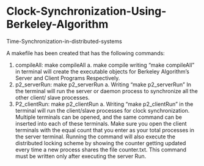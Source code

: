 # Clock-Synchronization-Using-Berkeley-Algorithm

Time-Synchronization-in-distributed-systems

A makefile has been created that has the following commands:
1. compileAll: make compileAll
  a. make compile writing “make compileAll” in terminal will create the executable objects for Berkeley Algorithm’s Server and Client Programs Respectively.
2. p2_serverRun: make p2_serverRun
  a. Writing “make p2_serverRun” In the terminal will run the server or daemon process to synchronize all the other client/ slave processes.
3. P2_clientRun: make p2_clientRun
  a. Writing “make p2_clientRun” in the terminal will run the client/slave processes for clock synchronization. Multiple terminals can be opened, and the same command can be inserted into each of these terminals. Make sure you open the client terminals with the equal count that you enter as your total processes in the server terminal. Running the command will also execute the distributed locking scheme by showing the counter getting updated every time a new process shares the file counter.txt. This command must be written only after executing the server Run.
